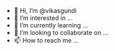 - 👋 Hi, I’m @vikasgundi
- 👀 I’m interested in ...
- 🌱 I’m currently learning ...
- 💞️ I’m looking to collaborate on ...
- 📫 How to reach me ...

<!---
vikasgundi/vikasgundi is a ✨ special ✨ repository because its `README.md` (this file) appears on your GitHub profile.
You can click the Preview link to take a look at your changes.
--->
